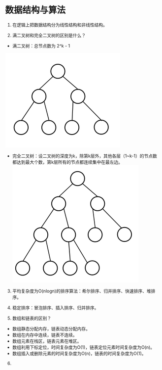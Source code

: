 # 数据结构与算法 
1. 在逻辑上把数据结构分为线性结构和非线性结构。  
  
2. 满二叉树和完全二叉树的区别是什么？  
* 满二叉树：总节点数为 2^k - 1  

![满二叉树](https://github.com/Passion-long/Passion-long.github.io/blob/master/Figure/full_binary_tree.png)
  
* 完全二叉树：设二叉树的深度为k，除第k层外，其他各层（1~k-1）的节点数都达到最大个数，第k层所有的节点都连续集中在最左边。    
![完全二叉树](https://github.com/Passion-long/Passion-long.github.io/blob/master/Figure/complete_binary_tree.png)  
  
3. 平均复杂度为O(nlogn)的排序算法：希尔排序、归并排序、快速排序、堆排序。  
  
4. 稳定排序：冒泡排序、插入排序、归并排序。  
  
5. 数组和链表的区别？  
* 数组静态分配内存，链表动态分配内存。  
* 数组在内存中连续，链表不连续。  
* 数组元素在栈区，链表元素在堆区。  
* 数组利用下标定位，时间复杂度为O(1)，链表定位元素时间复杂度为O(n)。  
* 数组插入或删除元素的时间复杂度为O(n)，链表的时间复杂度为O(1)。  
  
6. 


